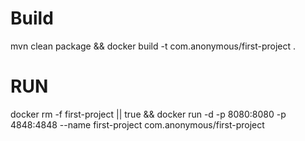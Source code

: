 # Build
mvn clean package && docker build -t com.anonymous/first-project .

# RUN

docker rm -f first-project || true && docker run -d -p 8080:8080 -p 4848:4848 --name first-project com.anonymous/first-project 